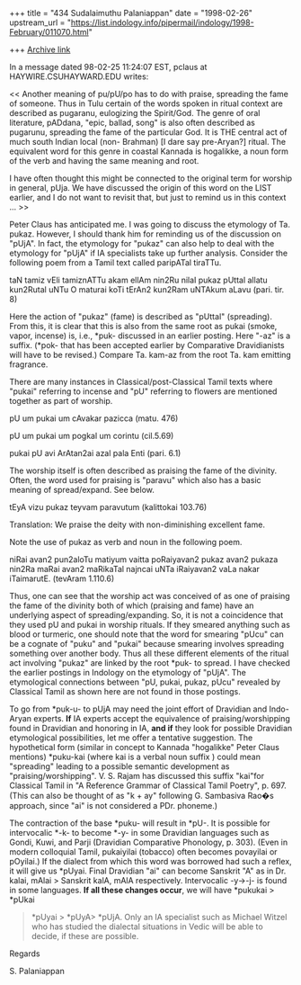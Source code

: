 +++
title = "434 Sudalaimuthu Palaniappan"
date = "1998-02-26"
upstream_url = "https://list.indology.info/pipermail/indology/1998-February/011070.html"

+++
[Archive link](https://list.indology.info/pipermail/indology/1998-February/011070.html)

In a message dated 98-02-25 11:24:07 EST, pclaus at HAYWIRE.CSUHAYWARD.EDU
writes:

<< Another meaning of pu/pU/po has to do with praise, spreading the fame of
 someone. Thus in Tulu certain of the words spoken in ritual context are
 described as pugaranu, eulogizing the Spirit/God. The genre of oral
 literature, pADdana, "epic, ballad, song" is also often described as
 pugarunu, spreading the fame of the particular God. It is THE central act
 of much south Indian local (non- Brahman) [I dare say pre-Aryan?] ritual.
 The equivalent word for this genre in coastal Kannada is hogalikke, a noun
 form of the verb and having the same meaning and root.

 I have often thought this might be connected to the original term for
 worship in general, pUja.  We have discussed the origin of this word on
 the LIST earlier, and I do not want to revisit that, but just to remind us
 in this context ... >>

Peter Claus has anticipated me. I was going to discuss the etymology of  Ta.
pukaz. However, I should thank him for reminding us of the discussion on
"pUjA". In fact, the etymology for "pukaz" can also help to deal with the
etymology for "pUjA" if IA specialists take up further analysis. Consider the
following poem from a Tamil text called paripATal tiraTTu.

taN tamiz vEli tamiznATTu akam ellAm
nin2Ru nilaI pukaz pUttal allatu
kun2Rutal uNTu O maturai koTi tErAn2
kun2Ram uNTAkum aLavu                         (pari. tir. 8)

Here the action of "pukaz" (fame) is described as "pUttal" (spreading). From
this, it is clear that this is also from the same root as pukai (smoke, vapor,
incense) is, i.e., *puk- discussed in an earlier posting. Here "-az" is a
suffix. (*pok- that has been accepted earlier by Comparative Dravidianists
will have to be revised.) Compare Ta. kam-az from the root Ta. kam emitting
fragrance.

There are many instances in Classical/post-Classical Tamil texts where "pukai"
referring to incense and "pU" referring to flowers are mentioned together as
part of worship.

pU um pukai um cAvakar pazicca           (matu. 476)

pU um pukai um pogkal um corintu        (cil.5.69)

pukai pU avi ArAtan2ai azal pala Enti   (pari. 6.1)

The worship itself is often described as praising the fame of the divinity.
Often, the word used for praising is "paravu" which also has a basic meaning
of spread/expand. See below.

tEyA vizu pukaz teyvam paravutum                               (kalittokai
103.76)

Translation: We praise the deity with non-diminishing excellent fame.

Note the use of pukaz as verb and noun in the following poem.

niRai avan2 pun2aloTu matiyum vaitta
poRaiyavan2 pukaz avan2 pukaza nin2Ra
maRai avan2 maRikaTal najncai uNTa
iRaiyavan2 vaLa nakar iTaimarutE.                               (tevAram
1.110.6)

Thus, one can see that the worship act was conceived of as one of praising the
fame of the divinity both of which (praising and fame) have an underlying
aspect of spreading/expanding. So, it is not a coincidence that they used pU
and pukai in worship rituals. If they smeared anything such as blood or
turmeric, one should note that the word for smearing "pUcu" can be a cognate
of "puku" and "pukai" because smearing involves spreading something over
another body. Thus all these different elements of the ritual act involving
"pukaz" are linked by the root *puk- to spread. I have checked the earlier
postings in Indology on the etymology of "pUjA". The etymological connections
between "pU, pukai, pukaz, pUcu" revealed by Classical Tamil as shown here are
not found in those postings.

To go from *puk-u- to pUjA may need the joint effort of Dravidian and Indo-
Aryan experts. **If** IA experts accept the equivalence of
praising/worshipping found in Dravidian and honoring in IA, **and if** they
look for possible Dravidian etymological possibilities, let me offer a
tentative suggestion. The hypothetical form (similar in concept to Kannada
"hogalikke" Peter Claus mentions) *puku-kai  (where kai is a verbal noun
suffix ) could mean "spreading" leading to a possible semantic development as
"praising/worshipping". V. S. Rajam has discussed this suffix "kai"for
Classical Tamil in "A Reference Grammar of Classical Tamil Poetry", p. 697.
(This can also be thought of as "k + ay" following G. Sambasiva Rao�s
approach, since "ai" is not considered a PDr. phoneme.)

The contraction of the base *puku- will result in *pU-. It is possible for
intervocalic *-k- to become *-y- in some Dravidian languages such as Gondi,
Kuwi, and Parji (Dravidian Comparative Phonology, p. 303).  (Even in modern
colloquial Tamil, pukaiyilai (tobacco) often becomes povayilai or pOyilai.) If
the dialect from which this word was borrowed had such a reflex, it will give
us *pUyai. Final Dravidian "ai" can become Sanskrit "A"  as in Dr. kalai,
mAlai > Sanskrit kalA, mAlA  respectively. Intervocalic -y->-j- is found in
some languages. **If all these changes occur**, we will have *pukukai > *pUkai
> *pUyai > *pUyA> *pUjA. Only an IA specialist such as Michael Witzel who has
studied the dialectal situations in Vedic will be able to decide, if these are
possible.

Regards

S. Palaniappan




